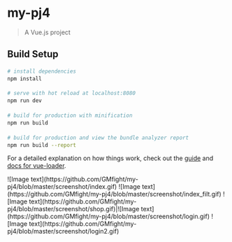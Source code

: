 # my-pj4

> A Vue.js project

## Build Setup

``` bash
# install dependencies
npm install

# serve with hot reload at localhost:8080
npm run dev

# build for production with minification
npm run build

# build for production and view the bundle analyzer report
npm run build --report
```

For a detailed explanation on how things work, check out the [guide](http://vuejs-templates.github.io/webpack/) and [docs for vue-loader](http://vuejs.github.io/vue-loader).

<span>
  ![Image text](https://github.com/GMfight/my-pj4/blob/master/screenshot/index.gif)
</span>
<span>
  ![Image text](https://github.com/GMfight/my-pj4/blob/master/screenshot/index_filt.gif)
</span>
![Image text](https://github.com/GMfight/my-pj4/blob/master/screenshot/shop.gif)|![Image text](https://github.com/GMfight/my-pj4/blob/master/screenshot/login.gif)
![Image text](https://github.com/GMfight/my-pj4/blob/master/screenshot/login2.gif)


    
